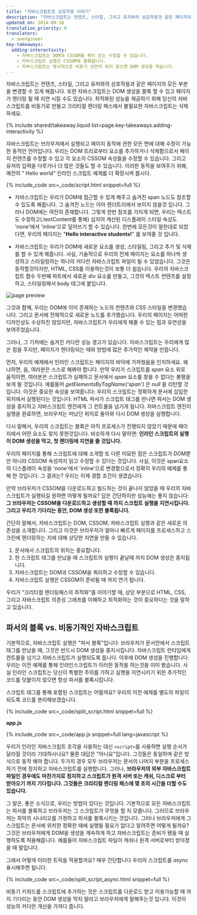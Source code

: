 ```yaml
---
title: "자바스크립트로 상호작용 더하기"
description: "자바스크립트는 컨텐츠, 스타일, 그리고 유저와의 상호작용과 같은 페이지의 모든 부분을 변경할 수 있게 해줍니다. 또한 자바스크립트는 DOM 생성을 블록 할 수 있고 페이지가 렌더링 될 때 지연 시킬 수도 있습니다. 최적화된 성능을 제공하기 위해 당신의 자바스크립트를 비동기로 만들고 크리티컬 렌더링 패스에서 불필요한 자바스크립트는 삭제하세요."
updated_on: 2014-09-18
translation_priority: 0
translators:
  - swengineer
key-takeaways:
  adding-interactivity:
    - 자바스크립트는 DOM과 CSSOM을 쿼리 또는 수정할 수 있습니다.
    - 자바스크립트 실행은 CSSOM에 블록됩니다.
    - 자바스크립트는 명시적으로 비동기 선언이 되지 않으면 DOM 생성을 막습니다.
---
```


<p class="intro">
  자바스크립트는 컨텐츠, 스타일, 그리고 유저와의 상호작용과 같은 페이지의 모든 부분을 변경할 수 있게 해줍니다. 또한 자바스크립트는 DOM 생성을 블록 할 수 있고 페이지가 렌더링 될 때 지연 시킬 수도 있습니다. 최적화된 성능을 제공하기 위해 당신의 자바스크립트를 비동기로 만들고 크리티컬 렌더링 패스에서 불필요한 자바스크립트는 삭제하세요.
</p>

{% include shared/takeaway.liquid list=page.key-takeaways.adding-interactivity %}

자바스크립트는 브라우저에서 실행되고 페이지 동작에 관한 모든 면에 대해 수정이 가능한 동적인 언어입니다. 우리는 DOM 트리로부터 요소를 추가하거나 삭제함으로서 페이지 컨텐츠를 수정할 수 있고 각 요소의 CSSOM 속성들을 수정할 수 있습니다. 그리고 유저의 입력을 다루거나 더 많은 것들도 할 수 있습니다. 이러한 동작을 보여주기 위해, 예전의 " Hello world" 인라인 스크립트 예제를 더 확장시켜 봅시다.

{% include_code src=_code/script.html snippet=full %}

* 자바스크립트는 우리가 DOM에 접근할 수 있게 해주고 숨겨진 span 노드도 참조할 수 있도록 해줍니다. 그 숨겨진 노드는 아마 렌더트리에서 보이지 않을것 입니다. 그러나 DOM에는 여전히 존재합니다. 그렇게 한번 참조를 가지게 되면, 우리는 텍스트도 수정하고(.textContent를 통해) 심지어 계산된 디스플레이 스타일 속성도 'none'에서 'inline'으로 덮어쓰기 할 수 있습니다. 한번에 모든것이 말한대로 되었다면, 우리의 페이지는 "**Hello interactive students!**" 를 보여줄 것 입니다.

* 자바스크립트는 우리가 DOM에 새로운 요소를 생성, 스타일링, 그리고 추가 및 삭제를 할 수 있게 해줍니다. 사실, 기술적으로 우리의 전체 페이지는 요소를 하나씩 생성하고 스타일링하는 하나의 커다란 자바스크립트 파일이 될 수 있었습니다. 그것은 동작할것이지만, HTML, CSS를 이용하는것이 보통 더 쉽습니다. 우리의 자바스크립트 함수 두번째 파트에서 새로운 div 요소를 만들고, 그것의 텍스트 컨텐츠를 설정하고, 스타일링해서 body 태그에 붙입니다.

<img src="images/device-js-small.png" class="center" alt="page preview">

그것과 함께, 우리는 DOM에 이미 존재하는 노드의 컨텐츠와 CSS 스타일을 변경했습니다. 그리고 문서에 전체적으로 새로운 노드를 추가했습니다. 우리의 페이지는 어떠한 디자인상도 수상하진 않았지만, 자바스크립트가 우리에게 해줄 수 있는 힘과 유연성을 보여주었습니다.

그러나, 그 기저에는 숨겨진 커다란 성능 경고가 있습니다. 자바스크립트는 우리에게 많은 힘을 주지만, 페이지가 렌더링되는 때와 방법에 많은 추가적인 제약을 만듭니다.

먼저, 우리의 예제에서 인라인 스크립트는 페이지의 바닥에 가까웠음을 인지하세요. 왜냐하면, 음, 여러분은 스스로 해봐야 합니다. 만약 우리가 스크립트를 _span_ 요소 위로 움직이면, 여러분은 스크립트가 실패하고 문서에서 _span_ 요소를 찾을 수 없다는 불평을 보게 될 것입니다. 예를들어 _getElementsByTagName(‘span')_ 은 _null_ 을 리턴할 것입니다. 이것은 중요한 속성을 보여줍니다: 우리의 스크립트는 정확하게 문서에 삽입한 위치에서 실행된다는 것입니다. HTML 파서가 스크립트 태그를 만나면 파서는 DOM 생성을 중지하고 자바스크립트 엔진에게 그 컨트롤을 넘기게 됩니다. 자바스크립트 엔진이 실행을 완료하면, 브라우저는 떠났던 위치로 돌아와 다시 DOM 생성을 실행합니다.

다시 말해서, 우리의 스크립트는 블록은 아직 프로세스가 진행되지 않았기 때문에 페이지에서 어떤 요소도 찾지 못한것입니다. 비슷하게 다시 말하면: **인라인 스크립트의 실행이 DOM 생성을 막고, 첫 렌더링에 지연을 줄 것입니다.**

우리의 페이지를 통해 스크립트에 대해 소개할 또 다른 미묘한 점은 스크립트가 DOM뿐만 아니라 CSSOM 속성까지 읽고 수정할 수 있다는 것입니다. 사실, 이것은 span요소의 디스플레이 속성을 'none'에서 'inline'으로 변경함으로서 정확히 우리의 예제를 통해 한 것입니다. 그 결과는? 우리는 이제 경합 조건이 생겼습니다.

만약 브라우저가 CSSOM을 다운로드하고 빌드하는 것이 끝나지 않았을 때 우리의 자바스크립트가 실행되길 원하면 어떻게 될까요? 답은 간단하지만 성능에는 좋지 않습니다: **그 브라우저는 CSSOM을 다운로드하고 생성할 때 까지 스크립트 실행을 지연시킵니다. 그리고 우리가 기다리는 동안, DOM 생성 또한 블록됩니다.**

간단히 말해서, 자바스크립트는 DOM, CSSOM, 자바스크립트 실행과 같은 새로운 의존성을 소개합니다. 그리고 이것은 브라우저가 얼마나 빠르게 페이지를 프로세스하고 스크린에 렌더링하는 지에 대해 상당한 지연을 만들 수 있습니다.

 1. 문서에서 스크립트의 위치는 중요합니다.
 2. 한 스크립트 태그를 만났을 때 스크립트의 실행이 끝날때 까지 DOM 생성은 중지됩니다.
 3. 자바스크립트는 DOM과 CSSOM을 쿼리하고 수정할 수 있습니다.
 4. 자바스크립트 실행은 CSSOM이 준비될 때 까지 연기 됩니다.

 우리가 "크리티컬 렌더링패스의 최적화"를 이야기할 때, 상당 부분으로 HTML, CSS, 그리고 자바스크립트 의존성 그래프를 이해하고 최적화하는 것이 중요하다는 것을 말하고 있습니다.


## 파서의 블록 vs. 비동기적인 자바스크립트

기본적으로, 자바스크립트 실행은 "파서 블록"입니다: 브라우저가 문서안에서 스크립트 태그를 만났을 때, 그것은 반드시 DOM 생성을 중지시킵니다. 자바스크립트 런타임에게 컨트롤을 넘기고 자바스크립트가 실행되도록 둡니다. 이후에 DOM 생성을 진행합니다. 우리는 이전 예제를 통해 인라인스크립트가 이러한 동작을 하는것을 이미 봤습니다. 사실 인라인 스크립트는 당신이 특별한 주의를 가하고 실행을 지연시키기 위한 추가적인 코드를 덧붙이지 않으면 항상 파서를 블록시킵니다.

스크립트 태그를 통해 포함된 스크립트는 어떨까요? 우리의 이전 예제를 별도의 파일이 되도록 코드를 분리해보겠습니다.

{% include_code src=_code/split_script.html snippet=full %}

**app.js**

{% include_code src=_code/app.js snippet=full lang=javascript %}

우리가 인라인 자바스크립트 조각을 사용하는 대신 `<script>`를 사용하면 실행 순서가 달라질 것이라 기대하시나요? 물론 대답은 "아니요"입니다. 그것들은 동일하며 같은 방식으로 동작 해야 합니다. 두가지 경우 모두 브라우저는 문서의 나머지 부분을 프로세스 하기 전에 정지하고 자바스크립트를 실행합니다. 그러나, **브라우저의 외부 자바스크립트파일인 경우에도 마찬가지로 정지하고 스크립트가 원격 서버 또는 캐쉬, 디스크로 부터 받아오기 까지 기다립니다. 그것들은 크리티컬 렌더링 패스에 몇 초의 시간을 더할 수도 있습니다.**

그 말은, 좋은 소식으로, 우리는 방법이 있다는 것입니다. 기본적으로 모든 자바스크립트는 파서를 블록하고 브라우저는 그 스크립트가 무엇을 할 지 모릅니다. 그러므로 브라우저는 최악의 시나리오를 가정하고 파서를 블록시키는 것입니다. 그러나 브라우저에게 그 스크립트는 문서에 위치한 정확한 때에 실행될 필요가 없다고 알려주면 어떻게 될까요? 그것은 브라우저에게 DOM을 생성을 계속하게 하고 자바스크립트는 준비가 됐을 때 실행하도록 허용해줍니다. 예를들어 자바스크립트 파일이 캐쉬나 원격 서버로부터 받아졌을 때 말입니다.

그래서 어떻게 이러한 트릭을 적용할까요? 매우 간단합니다 우리의 스크립트를 _async_ 표시해주면 됩니다.

{% include_code src=_code/split_script_async.html snippet=full %}

비동기 키워드를 스크립트에 추가하는 것은 스크립트를 다운로드 받고 이용가능할 때 까지 기다리는 동안 DOM 생성을 막지 말라고 브라우저에게 말해주는것 입니다. 이것이 성능의 커다란 개선을 가져다 줍니다.
